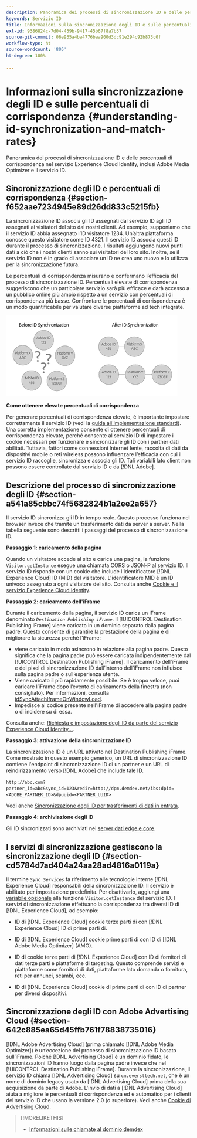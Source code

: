 ```yaml
---
description: Panoramica dei processi di sincronizzazione ID e delle percentuali di corrispondenza nel servizio Experience Cloud Identity, inclusi Adobe Media Optimizer e il servizio ID.
keywords: Servizio ID
title: Informazioni sulla sincronizzazione degli ID e sulle percentuali di corrispondenza
exl-id: 9386824c-7d04-459b-9417-45b67f8a7b37
source-git-commit: 06e935a4ba4776baa900d3dc91e294c92b873c0f
workflow-type: ht
source-wordcount: '805'
ht-degree: 100%

---
```


# Informazioni sulla sincronizzazione degli ID e sulle percentuali di corrispondenza {#understanding-id-synchronization-and-match-rates}

Panoramica dei processi di sincronizzazione ID e delle percentuali di corrispondenza nel servizio Experience Cloud Identity, inclusi Adobe Media Optimizer e il servizio ID.

## Sincronizzazione degli ID e percentuali di corrispondenza {#section-f652aae7234945e89d26dd833c5215fb}

La sincronizzazione ID associa gli ID assegnati dal servizio ID agli ID assegnati ai visitatori del sito dai nostri clienti. Ad esempio, supponiamo che il servizio ID abbia assegnato l’ID visitatore 1234. Un’altra piattaforma conosce questo visitatore come ID 4321. Il servizio ID associa questi ID durante il processo di sincronizzazione. I risultati aggiungono nuovi punti dati a ciò che i nostri clienti sanno sui visitatori del loro sito. Inoltre, se il servizio ID non è in grado di associare un ID ne crea uno nuovo e lo utilizza per la sincronizzazione futura.

Le percentuali di corrispondenza misurano e confermano l’efficacia del processo di sincronizzazione ID. Percentuali elevate di corrispondenza suggeriscono che un particolare servizio sarà più efficace e darà accesso a un pubblico online più ampio rispetto a un servizio con percentuali di corrispondenza più basse. Confrontare le percentuali di corrispondenza è un modo quantificabile per valutare diverse piattaforme ad tech integrate.

![](assets/idsync2.png)

**Come ottenere elevate percentuali di corrispondenza**

Per generare percentuali di corrispondenza elevate, è importante impostare correttamente il servizio ID (vedi la [guida all&#39;implementazione standard](../implementation-guides/standard.md#concept-89cd0199a9634fc48644f2d61e3d2445)). Una corretta implementazione consente di ottenere percentuali di corrispondenza elevate, perché consente al servizio ID di impostare i cookie necessari per funzionare e sincronizzare gli ID con i partner dati abilitati. Tuttavia, fattori come connessioni Internet lente, raccolta di dati da dispositivi mobile o reti wireless possono influenzare l’efficacia con cui il servizio ID raccoglie, sincronizza e associa gli ID. Tali variabili lato client non possono essere controllate dal servizio ID e da [!DNL Adobe].

## Descrizione del processo di sincronizzazione degli ID {#section-a541a85cbbc74f5682824b1a2ee2a657}

Il servizio ID sincronizza gli ID in tempo reale. Questo processo funziona nel browser invece che tramite un trasferimento dati da server a server. Nella tabella seguente sono descritti i passaggi del processo di sincronizzazione ID.

**Passaggio 1: caricamento della pagina**

Quando un visitatore accede al sito e carica una pagina, la funzione `Visitor.getInstance` esegue una chiamata [CORS](../reference/cors.md#concept-6c280446990d46d88ba9da15d2dcc758) o JSON-P al servizio ID. Il servizio ID risponde con un cookie che include l&#39;identificatore [!DNL Experience Cloud] ID (MID) del visitatore. L&#39;identificatore MID è un ID univoco assegnato a ogni visitatore del sito. Consulta anche [Cookie e il servizio Experience Cloud Identity](../introduction/cookies.md).

**Passaggio 2: caricamento dell&#39;iFrame**

Durante il caricamento della pagina, il servizio ID carica un iFrame denominato *`Destination Publishing iFrame`*. Il [!UICONTROL Destination Publishing iFrame] viene caricato in un dominio separato dalla pagina padre. Questo consente di garantire la prestazione della pagina e di migliorare la sicurezza perché l’iFrame:

* viene caricato in modo asincrono in relazione alla pagina padre. Questo significa che la pagina padre può essere caricata indipendentemente dal [!UICONTROL Destination Publishing iFrame]. Il caricamento dell’iFrame e dei pixel di sincronizzazione ID dall’interno dell’iFrame non influisce sulla pagina padre o sull’esperienza utente.
* Viene caricato il più rapidamente possibile. Se è troppo veloce, puoi caricare l’iFrame dopo l’evento di caricamento della finestra (non consigliato). Per informazioni, consulta [idSyncAttachIframeOnWindowLoad](../library/function-vars/idsyncattachiframeonwindowload.md#reference-b86b7112e0814a4c82c4e24c158508f4).
* Impedisce al codice presente nell&#39;iFrame di accedere alla pagina padre o di incidere su di essa.

Consulta anche: [Richiesta e impostazione degli ID da parte del servizio Experience Cloud Identity...](../introduction/id-request.md#concept-2caacebb1d244402816760e9b8bcef6a).

**Passaggio 3: attivazione della sincronizzazione ID**

La sincronizzazione ID è un URL attivato nel Destination Publishing iFrame. Come mostrato in questo esempio generico, un URL di sincronizzazione ID contiene l&#39;endpoint di sincronizzazione ID di un partner e un URL di reindirizzamento verso [!DNL Adobe] che include tale ID.

`http://abc.com?partner_id=abc&sync_id=123&redir=http://dpm.demdex.net/ibs:dpid=<ADOBE_PARTNER_ID>&dpuuid=<PARTNER_UUID>`

Vedi anche [Sincronizzazione degli ID per trasferimenti di dati in entrata](https://experienceleague.adobe.com/docs/audience-manager/user-guide/implementation-integration-guides/sending-audience-data/batch-data-transfer-process/id-sync-http.html?lang=it).

**Passaggio 4: archiviazione degli ID**

Gli ID sincronizzati sono archiviati nei [server dati edge e core](https://experienceleague.adobe.com/docs/audience-manager/user-guide/reference/system-components/components-edge.html?lang=it).

## I servizi di sincronizzazione gestiscono la sincronizzazione degli ID {#section-cd5784d7ad404a24aa28ad4816a0119a}

Il termine *`Sync Services`* fa riferimento alle tecnologie interne [!DNL Experience Cloud] responsabili della sincronizzazione ID. Il servizio è abilitato per impostazione predefinita. Per disattivarlo, aggiungi una [variabile opzionale](../library/function-vars/disableidsync.md#reference-589d6b489ac64eddb5a7ff758945e414) alla funzione `Visitor.getInstance` del servizio ID. I servizi di sincronizzazione effettuano la corrispondenza tra diversi ID di [!DNL Experience Cloud], ad esempio:

* ID di [!DNL Experience Cloud] cookie terze parti di con [!DNL Experience Cloud] ID di prime parti di.

* ID di [!DNL Experience Cloud] cookie prime parti di con ID di [!DNL Adobe Media Optimizer] (AMO).

* ID di cookie terze parti di [!DNL Experience Cloud] con ID di fornitori di dati terze parti e piattaforme di targeting. Questo comprende servizi e piattaforme come fornitori di dati, piattaforme lato domanda o fornitura, reti per annunci, scambi, ecc.
* ID di [!DNL Experience Cloud] cookie di prime parti di con ID di partner per diversi dispositivi.

## Sincronizzazione degli ID con Adobe Advertising Cloud {#section-642c885ea65d45ffb761f78838735016}

[!DNL Adobe Advertising Cloud] (prima chiamato [!DNL Adobe Media Optimizer]) è un’eccezione del processo di sincronizzazione ID basato sull’iFrame. Poiché [!DNL Advertising Cloud] è un dominio fidato, le sincronizzazioni ID hanno luogo dalla pagina padre invece che nel [!UICONTROL Destination Publishing iFrame]. Durante la sincronizzazione, il servizio ID chiama [!DNL Advertising Cloud] su `cm.eversttech.net`, che è un nome di dominio legacy usato da [!DNL Advertising Cloud] prima della sua acquisizione da parte di Adobe. L&#39;invio di dati a [!DNL Advertising Cloud] aiuta a migliore le percentuali di corrispondenza ed è automatico per i clienti del servizio ID che usano la versione 2.0 (o superiore). Vedi anche [Cookie di Advertising Cloud](https://experienceleague.adobe.com/docs/core-services/interface/administration/ec-cookies/cookies-advertising-cloud.html?lang=it).

>[!MORELIKETHIS]
>
>* [Informazioni sulle chiamate al dominio demdex](https://experienceleague.adobe.com/docs/audience-manager/user-guide/reference/demdex-calls.html?lang=it)

